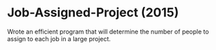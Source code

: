 # Job-Assigned-Project (2015)

Wrote an efficient program that will determine the number of people to assign to each job in a large project.
